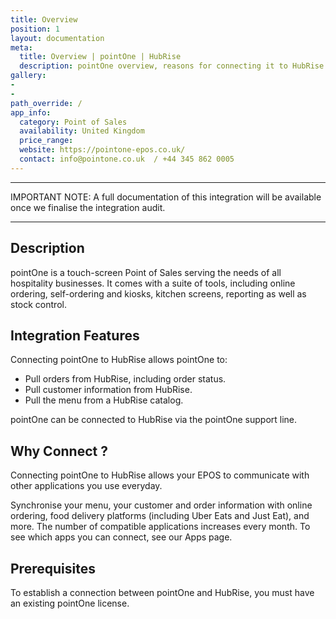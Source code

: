 ```yaml
---
title: Overview
position: 1
layout: documentation
meta:
  title: Overview | pointOne | HubRise
  description: pointOne overview, reasons for connecting it to HubRise and summary of integrated features. Synchronise data between your EPOS and your apps.
gallery:
-
-
path_override: /
app_info:
  category: Point of Sales
  availability: United Kingdom
  price_range:
  website: https://pointone-epos.co.uk/
  contact: info@pointone.co.uk  / +44 345 862 0005
---
```


-----

IMPORTANT NOTE: A full documentation of this integration will be available once we finalise the integration audit.

-----


## Description

pointOne is a touch-screen Point of Sales serving the needs of all hospitality businesses. It comes with a suite of tools, including online ordering, self-ordering and kiosks, kitchen screens, reporting as well as stock control.

## Integration Features

Connecting pointOne to HubRise allows pointOne to:

- Pull orders from HubRise, including order status.
- Pull customer information from HubRise.
- Pull the menu from a HubRise catalog.

pointOne can be connected to HubRise via the pointOne support line.

## Why Connect ?

Connecting pointOne to HubRise allows your EPOS to communicate with other applications you use everyday.

Synchronise your menu, your customer and order information with online ordering, food delivery platforms (including Uber Eats and Just Eat), and more. The number of compatible applications increases every month. To see which apps you can connect, see our Apps page.

## Prerequisites

To establish a connection between pointOne and HubRise, you must have an existing pointOne license.

